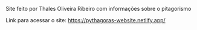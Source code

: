 Site feito por Thales Oliveira Ribeiro com informações sobre o pitagorismo

Link para acessar o site:
https://pythagoras-website.netlify.app/
